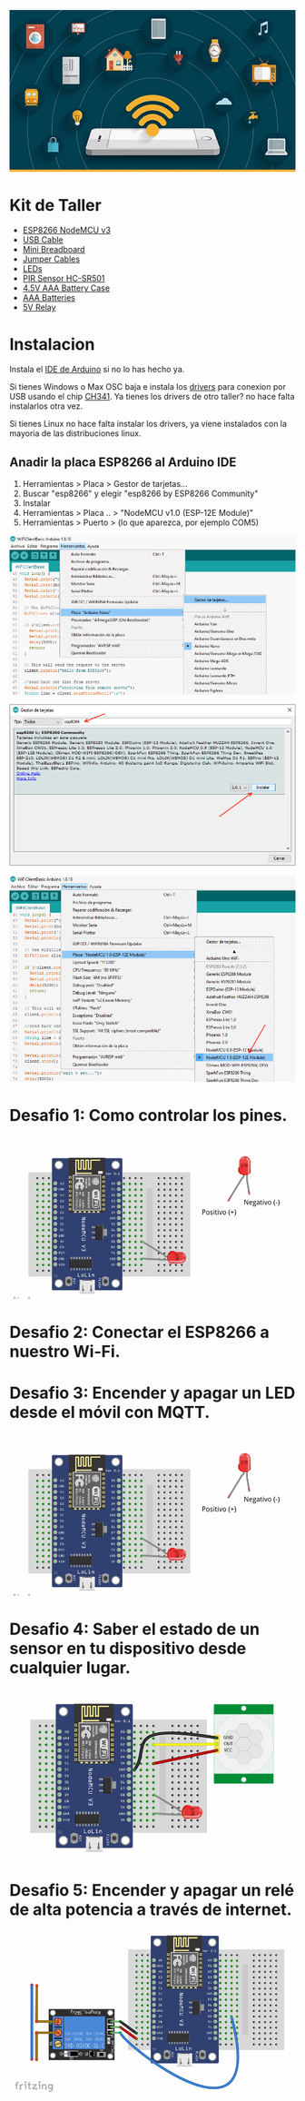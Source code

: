 ![img/domotica.jpg](img/domotica.jpg)

# Kit de Taller

- [ESP8266 NodeMCU v3](https://es.aliexpress.com/item/32965623530.html?spm=a2g0s.9042311.0.0.465063c0ZkESIK)
- [USB Cable](https://es.aliexpress.com/item/33063307001.html?spm=a2g0s.9042311.0.0.274263c06676gq)
- [Mini Breadboard](https://es.aliexpress.com/item/32655910710.html?spm=a2g0o.productlist.0.0.24663c53hgrOIp)
- [Jumper Cables](https://es.aliexpress.com/item/33038355606.html?spm=a2g0s.9042311.0.0.274263c0XEySyf)
- [LEDs](https://es.aliexpress.com/item/32886530132.html?spm=a2g0s.9042311.0.0.274263c0LKVxhL)
- [PIR Sensor HC-SR501](https://es.aliexpress.com/item/32733268757.html?spm=a2g0o.productlist.0.0.3ad361eaJmPVh6)
- [4.5V AAA Battery Case](https://es.aliexpress.com/item/32788925539.html?spm=a2g0o.productlist.0.0.72de6097ZVvz3G)
- [AAA Batteries](https://www.amazon.es/AmazonBasics-Pilas-alcalinas-industrial-unidades/dp/B07MLDJF3B)
- [5V Relay](https://es.aliexpress.com/item/32787576149.html?spm=a2g0o.productlist.0.0.550d43e1WM2Jas)

# Instalacion

Instala el [IDE de Arduino](https://www.arduino.cc/en/main/software) si no lo has hecho ya.

Si tienes Windows o Max OSC baja e instala los [drivers](/drivers) para conexion por USB usando el chip [CH341](https://www.rubinolab.com/clone-arduino-driver-chip-ch340-ch340g-ch341/). Ya tienes los drivers de otro taller? no hace falta instalarlos otra vez.

Si tienes Linux no hace falta instalar los drivers, ya viene instalados con la mayoria de las distribuciones linux.

## Anadir la placa ESP8266 al Arduino IDE

1. Herramientas > Placa > Gestor de tarjetas...
2. Buscar "esp8266" y elegir "esp8266 by ESP8266 Community"
3. Instalar
4. Herramientas > Placa .. > "NodeMCU v1.0 (ESP-12E Module)"
5. Herramientas > Puerto > (lo que aparezca, por ejemplo COM5)

![img/board.manager.png](img/board.manager.png)

![img/esp8266.board.png](img/esp8266.board.png)

![img/nodemcu.v.1.0.png](img/nodemcu.v.1.0.png)

# Desafio 1: Como controlar los pines.

![img/desafio1.png](img/desafio1.png)

# Desafio 2: Conectar el ESP8266 a nuestro Wi-Fi.

# Desafio 3: Encender y apagar un LED desde el móvil con MQTT.

![img/desafio1.png](img/desafio1.png)

# Desafio 4: Saber el estado de un sensor en tu dispositivo desde cualquier lugar.

![img/desafio4.png](img/desafio4.png)

# Desafio 5: Encender y apagar un relé de alta potencia a través de internet.

![img/desafio5.png](img/desafio5.png)


